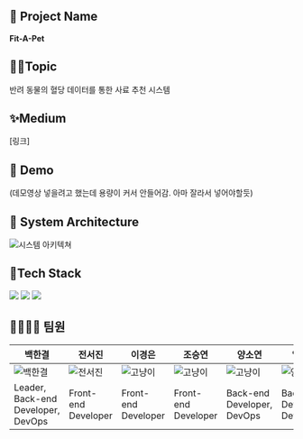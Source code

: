 ## 🐶 Project Name 
<strong> Fit-A-Pet </strong>

## 👩‍💻Topic
반려 동물의 혈당 데이터를 통한 사료 추천 시스템

## ✨Medium
[링크]

## 🎥 Demo
(데모영상 넣을려고 했는데 용량이 커서 안들어감. 아마 잘라서 넣어야할듯)


## 📐 System Architecture
![시스템 아키텍쳐](https://github.com/2023-Summer-Bootcamp-Team-K/.github/assets/127572801/cb5102f7-111d-425c-9885-20eeed208a7d)


## 🔧Tech Stack

<img src="https://img.shields.io/badge/flutter-02569B?style=for-the-badge&logo=flutter&logoColor=white"> <img src="https://img.shields.io/badge/django-092E20?style=for-the-badge&logo=django&logoColor=white"> <img src="https://img.shields.io/badge/mysql-4479A1?style=for-the-badge&logo=mysql&logoColor=white">



## 👨‍👩‍👧‍👦 팀원

백한결|전서진|이경은|조승연|양소연|임지훈
-----|-----|-----|-----|-----|-----|
![백한결](https://github.com/2023-Summer-Bootcamp-Team-K/.github/assets/127572801/fe5a3d0b-144c-42c8-8268-745c1739ebcc) | ![전서진](https://github.com/2023-Summer-Bootcamp-Team-K/.github/assets/127572801/c620ffde-9f95-4edb-a7d5-41b2b86981f5) | ![고냥이](https://github.com/2023-Summer-Bootcamp-Team-K/.github/assets/127572801/fc434eb4-52d4-42c7-bafd-99a1ddd38cf0) | ![고냥이](https://github.com/2023-Summer-Bootcamp-Team-K/.github/assets/127572801/fc434eb4-52d4-42c7-bafd-99a1ddd38cf0) | ![고냥이](https://github.com/2023-Summer-Bootcamp-Team-K/.github/assets/127572801/fc434eb4-52d4-42c7-bafd-99a1ddd38cf0) | ![양소연](https://github.com/2023-Summer-Bootcamp-Team-K/.github/assets/127572801/7fe34432-c3b3-4261-af43-d559e6f1af3f) | ![고냥이](https://github.com/2023-Summer-Bootcamp-Team-K/.github/assets/127572801/fc434eb4-52d4-42c7-bafd-99a1ddd38cf0) |
Leader, Back-end Developer, DevOps|Front-end Developer|Front-end Developer|Front-end Developer|Back-end Developer, DevOps|Back-end Developer, DevOps|



<!--

**Here are some ideas to get you started:**

🙋‍♀️ A short introduction - what is your organization all about?
🌈 Contribution guidelines - how can the community get involved?
👩‍💻 Useful resources - where can the community find your docs? Is there anything else the community should know?
🍿 Fun facts - what does your team eat for breakfast?
🧙 Remember, you can do mighty things with the power of [Markdown](https://docs.github.com/github/writing-on-github/getting-started-with-writing-and-formatting-on-github/basic-writing-and-formatting-syntax)
-->
